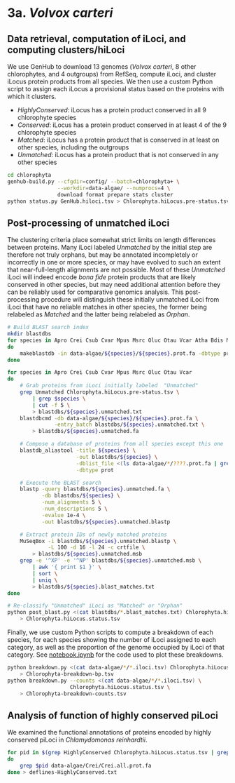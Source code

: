 # 3a. *Volvox carteri*

## Data retrieval, computation of iLoci, and computing clusters/hiLoci

We use GenHub to download 13 genomes (*Volvox carteri*, 8 other chlorophytes, and 4 outgroups) from RefSeq, compute iLoci, and cluster iLocus protein products from all species.
We then use a custom Python script to assign each iLocus a provisional status based on the proteins with which it clusters.
- *HighlyConserved*: iLocus has a protein product conserved in all 9 chlorophyte species
- *Conserved*: iLocus has a protein product conserved in at least 4 of the 9 chlorophyte species
- *Matched*: iLocus has a protein product that is conserved in at least on other species, including the outgroups
- *Unmatched*: iLocus has a protein product that is not conserved in any other species

```bash
cd chlorophyta
genhub-build.py --cfgdir=config/ --batch=chlorophyta+ \
                --workdir=data-algae/ --numprocs=4 \
                download format prepare stats cluster
python status.py GenHub.hiloci.tsv > Chlorophyta.hiLocus.pre-status.tsv
```

## Post-processing of unmatched iLoci

The clustering criteria place somewhat strict limits on length differences between proteins.
Many iLoci labeled *Unmatched* by the initial step are therefore not truly orphans, but may be annotated incompletely or incorrectly in one or more species, or may have evolved to such an extent that near-full-length alignments are not possible.
Most of these *Unmatched* iLoci will indeed encode *bona fide* protein products that are likely conserved in other species, but may need additional attention before they can be reliably used for comparative genomics analysis.
This post-processing procedure will distinguish these initially unmatched iLoci from iLoci that have no reliable matches in other species, the former being relabeled as *Matched* and the latter being relabeled as *Orphan*.

```bash
# Build BLAST search index
mkdir blastdbs
for species in Apro Crei Csub Cvar Mpus Msrc Oluc Otau Vcar Atha Bdis Mtru Osat
do
    makeblastdb -in data-algae/${species}/${species}.prot.fa -dbtype prot -parse_seqids
done

for species in Apro Crei Csub Cvar Mpus Msrc Oluc Otau Vcar
do
    # Grab proteins from iLoci initially labeled  "Unmatched"
    grep Unmatched Chlorophyta.hiLocus.pre-status.tsv \
        | grep $species \
        | cut -f 5 \
        > blastdbs/${species}.unmatched.txt
    blastdbcmd -db data-algae/${species}/${species}.prot.fa \
               -entry_batch blastdbs/${species}.unmatched.txt \
        > blastdbs/${species}.unmatched.fa

    # Compose a database of proteins from all species except this one
    blastdb_aliastool -title ${species} \
                      -out blastdbs/${species} \
                      -dblist_file <(ls data-algae/*/????.prot.fa | grep -v $species) \
                      -dbtype prot

    # Execute the BLAST search
    blastp -query blastdbs/${species}.unmatched.fa \
           -db blastdbs/${species} \
           -num_alignments 5 \
           -num_descriptions 5 \
           -evalue 1e-4 \
           -out blastdbs/${species}.unmatched.blastp

    # Extract protein IDs of newly matched proteins
    MuSeqBox -i blastdbs/${species}.unmatched.blastp \
             -L 100 -d 16 -l 24 -c crtfile \
        > blastdbs/${species}.unmatched.msb
    grep -e '^XP' -e '^NP' blastdbs/${species}.unmatched.msb \
        | awk '{ print $1 }' \
        | sort \
        | uniq \
        > blastdbs/${species}.blast_matches.txt
done

# Re-classify "Unmatched" iLoci as "Matched" or "Orphan"
python post_blast.py <(cat blastdbs/*.blast_matches.txt) Chlorophyta.hiLocus.pre-status.tsv \
    > Chlorophyta.hiLocus.status.tsv
```

Finally, we use custom Python scripts to compute a breakdown of each species, for each species showing the number of iLoci assigned to each category, as well as the proportion of the genome occupied by iLoci of that category.
See [notebook.ipynb](notebook.ipynb) for the code used to plot these breakdowns.

```bash
python breakdown.py <(cat data-algae/*/*.iloci.tsv) Chlorophyta.hiLocus.status.tsv \
    > Chlorophyta-breakdown-bp.tsv
python breakdown.py --counts <(cat data-algae/*/*.iloci.tsv) \
                    Chlorophyta.hiLocus.status.tsv \
    > Chlorophyta-breakdown-counts.tsv
```

## Analysis of function of highly conserved piLoci

We examined the functional annotations of proteins encoded by highly conserved piLoci in *Chlamydomonas reinhardtii*.

```bash
for pid in $(grep HighlyConserved Chlorophyta.hiLocus.status.tsv | grep Crei | cut -f 5)
do
    grep $pid data-algae/Crei/Crei.all.prot.fa
done > deflines-HighlyConserved.txt
```